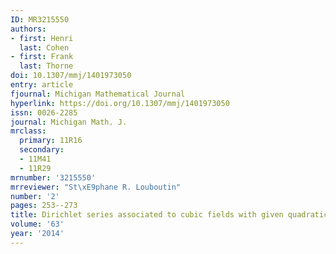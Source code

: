 ```yaml
---
ID: MR3215550
authors:
- first: Henri
  last: Cohen
- first: Frank
  last: Thorne
doi: 10.1307/mmj/1401973050
entry: article
fjournal: Michigan Mathematical Journal
hyperlink: https://doi.org/10.1307/mmj/1401973050
issn: 0026-2285
journal: Michigan Math. J.
mrclass:
  primary: 11R16
  secondary:
  - 11M41
  - 11R29
mrnumber: '3215550'
mrreviewer: "St\xE9phane R. Louboutin"
number: '2'
pages: 253--273
title: Dirichlet series associated to cubic fields with given quadratic resolvent
volume: '63'
year: '2014'
---
```

